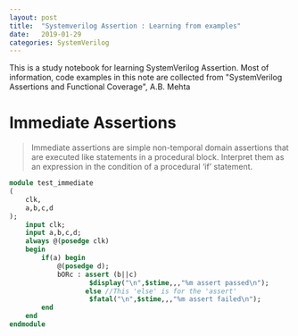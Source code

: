 ```yaml
---
layout: post
title:  "Systemverilog Assertion : Learning from examples"
date:   2019-01-29
categories: SystemVerilog
---
```


This is a study notebook for learning SystemVerilog Assertion. Most of information, code examples in this note are collected from "SystemVerilog Assertions and Functional Coverage", A.B. Mehta

# Immediate Assertions

> Immediate assertions are simple non-temporal domain assertions that are executed like statements in a procedural block. Interpret them as an expression in the condition of a procedural ‘if’ statement.

```systemverilog
module test_immediate
(
    clk,
    a,b,c,d
);
    input clk;
    input a,b,c,d;
    always @(posedge clk)
    begin
        if(a) begin
            @(posedge d);
            bORc : assert (b||c) 
                    $display("\n",$stime,,,"%m assert passed\n");
                   else //This 'else' is for the 'assert'
                    $fatal("\n",$stime,,,"%m assert failed\n");
        end
    end
endmodule
```
 
